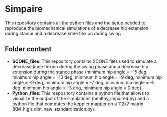 # Simpaire
This repository contains all the python files and the setup needed te reproduce the biomechanical simulations of a decrease hip extension during stance and a decrease knee flexion during swing

## Folder content
+ **SCONE_files**:  This repository contains SCONE files used to simulate a decrease knee flexion during the swing phase and a decrease hip extension during the stance phase (minimum hip angle = -15 deg, minimum hip angle = -13 deg, minimum hip angle = -9 deg, minimum hip angle = -9 deg, minimum hip angle = -7 deg, minimum hip angle = -5 deg, minimum hip angle = -3 deg, minimum hip angle = 0 deg).
+ **Python_files**: This respository contains a python file that allows to visualize the output of the simulations (healthy_impaired.py) and a python file that computes the keppler mapper on a 112x7 matrix (KM_high_dim_new_standardization.py).
